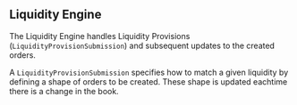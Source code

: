 ## Liquidity Engine

The Liquidity Engine handles Liquidity Provisions
(`LiquidityProvisionSubmission`) and subsequent updates to the created orders.


A `LiquidityProvisionSubmission` specifies how to match a given liquidity by defining a shape of orders to be created.
These shape is updated eachtime there is a change in the book.
